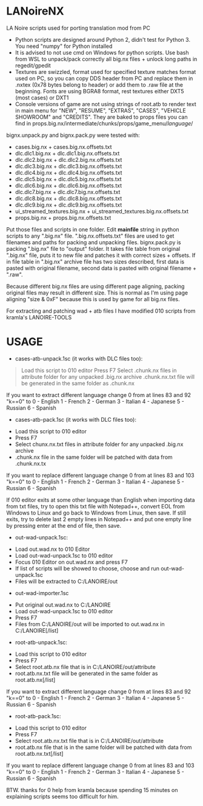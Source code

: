 # LANoireNX
LA Noire scripts used for porting translation mod from PC

- Python scripts are designed around Python 2, didn't test for Python 3. You need "numpy" for Python installed
- It is advised to not use cmd on Windows for python scripts. Use bash from WSL to unpack/pack correctly all big.nx files + unlock long paths in regedit/gpedit
- Textures are swizzled, format used for specified texture matches format used on PC, so you can copy DDS header from PC and replace them in .nxtex (0x78 bytes belong to header) or add them to .raw file at the beginning. Fonts are using BGRA8 format, rest textures either DXT5 (most cases) or DXT1
- Console versions of game are not using strings of root.atb to render text in main menu for "NEW", "RESUME", "EXTRAS", "CASES", "VEHICLE SHOWROOM" and "CREDITS". They are baked to props files you can find in props.big.nx/intermediate/chunks/props/game_menu/*language*/

bignx.unpack.py and bignx.pack.py were tested with:
- cases.big.nx + cases.big.nx.offsets.txt
- dlc.dlc1.big.nx + dlc.dlc1.big.nx.offsets.txt
- dlc.dlc2.big.nx + dlc.dlc2.big.nx.offsets.txt
- dlc.dlc3.big.nx + dlc.dlc3.big.nx.offsets.txt
- dlc.dlc4.big.nx + dlc.dlc4.big.nx.offsets.txt
- dlc.dlc5.big.nx + dlc.dlc5.big.nx.offsets.txt
- dlc.dlc6.big.nx + dlc.dlc6.big.nx.offsets.txt
- dlc.dlc7.big.nx + dlc.dlc7.big.nx.offsets.txt
- dlc.dlc8.big.nx + dlc.dlc8.big.nx.offsets.txt
- dlc.dlc9.big.nx + dlc.dlc9.big.nx.offsets.txt
- ui_streamed_textures.big.nx + ui_streamed_textures.big.nx.offsets.txt
- props.big.nx + props.big.nx.offsets.txt

Put those files and scripts in one folder. 
Edit **mainfile** string in python scripts to any ".big.nx" file. ".big.nx.offsets.txt" files are used to get filenames and paths for packing and unpacking files.
bignx.pack.py is packing ".big.nx" file to "output" folder. It takes file table from original ".big.nx" file, puts it to new file and patches it with correct sizes + offsets.
If in file table in ".big.nx" archive file has two sizes described, first data is pasted with original filename, second data is pasted with original filename + ".raw".

Because different big.nx files are using different page aligning, packing original files may result in different size. This is normal as I'm using page aligning "size & 0xF" because this is used by game for all big.nx files.

For extracting and patching wad + atb files I have modified 010 scripts from kramla's LANOIRE-TOOLS
# USAGE
- cases-atb-unpack.1sc (it works with DLC files too):
> Load this script to 010 editor
> Press F7
> Select .chunk.nx files in attribute folder for any unpacked .big.nx archive
> .chunk.nx.txt file will be generated in the same folder as .chunk.nx

If you want to extract different language change 0 from at lines 83 and 92 "k==0" to
0 - English
1 - French
2 - German
3 - Italian
4 - Japanese
5 - Russian
6 - Spanish

- cases-atb-pack.1sc (it works with DLC files too):
* Load this script to 010 editor
* Press F7
* Select chunx.nx.txt files in attribute folder for any unpacked .big.nx archive
* .chunk.nx file in the same folder will be patched with data from .chunk.nx.tx

If you want to replace different language change 0 from at lines 83 and 103 "k==0" to
0 - English
1 - French
2 - German
3 - Italian
4 - Japanese
5 - Russian
6 - Spanish

If 010 editor exits at some other language than English when importing data from txt files, try to open this txt file with Notepad++, convert EOL from Windows to Linux and go back to Windows from Linux, then save. If still exits, try to delete last 2 empty lines in Notepad++ and put one empty line by pressing enter at the end of file, then save.

- out-wad-unpack.1sc:
* Load out.wad.nx to 010 Editor
* Load out-wad-unpack.1sc to 010 editor
* Focus 010 Editor on out.wad.nx and press F7
* If list of scripts will be showed to choose, choose and run out-wad-unpack.1sc
* Files will be extracted to C:/LANOIRE/out

- out-wad-importer.1sc
* Put original out.wad.nx to C:/LANOIRE
* Load out-wad-unpack.1sc to 010 editor
* Press F7
* Files from C:/LANOIRE/out will be imported to out.wad.nx in C:/LANOIRE[/list]

- root-atb-unpack.1sc:
* Load this script to 010 editor
* Press F7
* Select root.atb.nx file that is in C:/LANOIRE/out/attribute
* root.atb.nx.txt file will be generated in the same folder as root.atb.nx[/list]

If you want to extract different language change 0 from at lines 83 and 92 "k==0" to
0 - English
1 - French
2 - German
3 - Italian
4 - Japanese
5 - Russian
6 - Spanish

- root-atb-pack.1sc:
* Load this script to 010 editor
* Press F7
* Select root.atb.nx.txt file that is in C:/LANOIRE/out/attribute
* root.atb.nx file that is in the same folder will be patched with data from root.atb.nx.txt[/list]

If you want to replace different language change 0 from at lines 83 and 103 "k==0" to
0 - English
1 - French
2 - German
3 - Italian
4 - Japanese
5 - Russian
6 - Spanish

BTW. thanks for 0 help from kramla because spending 15 minutes on explaining scripts seems too difficult for him.
